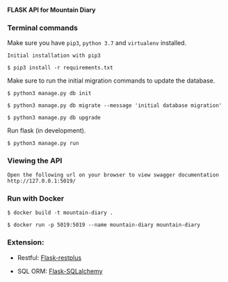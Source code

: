 #### FLASK API for Mountain Diary

### Terminal commands
Make sure you have `pip3`, `python 3.7` and `virtualenv` installed.
```
Initial installation with pip3

$ pip3 install -r requirements.txt
```    

Make sure to run the initial migration commands to update the database.
```
$ python3 manage.py db init

$ python3 manage.py db migrate --message 'initial database migration'

$ python3 manage.py db upgrade
```

Run flask (in development).
```
$ python3 manage.py run
``` 

### Viewing the API ###
```
Open the following url on your browser to view swagger documentation
http://127.0.0.1:5019/
```

### Run with Docker
```
$ docker build -t mountain-diary .

$ docker run -p 5019:5019 --name mountain-diary mountain-diary 
```



### Extension:
- Restful: [Flask-restplus](http://flask-restplus.readthedocs.io/en/stable/)

- SQL ORM: [Flask-SQLalchemy](http://flask-sqlalchemy.pocoo.org/en/2.x/)